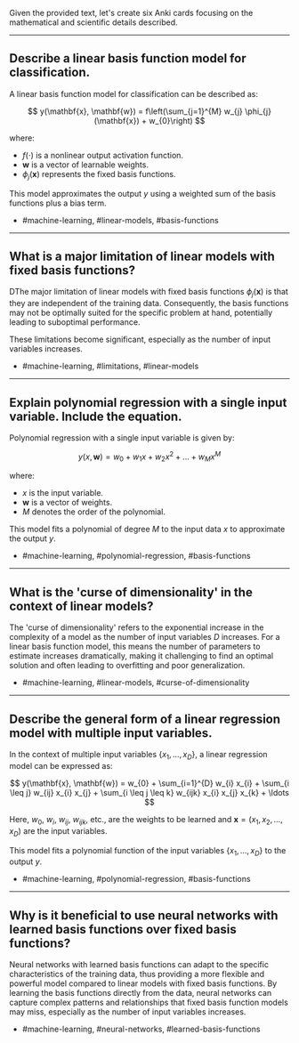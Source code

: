 Given the provided text, let's create six Anki cards focusing on the mathematical and scientific details described.

---

## Describe a linear basis function model for classification. 

A linear basis function model for classification can be described as:

$$
y(\mathbf{x}, \mathbf{w}) = f\left(\sum_{j=1}^{M} w_{j} \phi_{j}(\mathbf{x}) + w_{0}\right)
$$

where:
- $f(\cdot)$ is a nonlinear output activation function.
- $\mathbf{w}$ is a vector of learnable weights.
- $\phi_{j}(\mathbf{x})$ represents the fixed basis functions.

This model approximates the output $y$ using a weighted sum of the basis functions plus a bias term. 

- #machine-learning, #linear-models, #basis-functions

---

## What is a major limitation of linear models with fixed basis functions?

DThe major limitation of linear models with fixed basis functions $\phi_{j}(\mathbf{x})$ is that they are independent of the training data. Consequently, the basis functions may not be optimally suited for the specific problem at hand, potentially leading to suboptimal performance.

These limitations become significant, especially as the number of input variables increases.

- #machine-learning, #limitations, #linear-models

---

## Explain polynomial regression with a single input variable. Include the equation. 

Polynomial regression with a single input variable is given by:

$$
y(x, \mathbf{w}) = w_{0} + w_{1} x + w_{2} x^{2} + \ldots + w_{M} x^{M}
$$

where:
- $x$ is the input variable.
- $\mathbf{w}$ is a vector of weights.
- $M$ denotes the order of the polynomial.

This model fits a polynomial of degree $M$ to the input data $x$ to approximate the output $y$. 

- #machine-learning, #polynomial-regression, #basis-functions

---

## What is the 'curse of dimensionality' in the context of linear models?

The 'curse of dimensionality' refers to the exponential increase in the complexity of a model as the number of input variables $D$ increases. For a linear basis function model, this means the number of parameters to estimate increases dramatically, making it challenging to find an optimal solution and often leading to overfitting and poor generalization.

- #machine-learning, #linear-models, #curse-of-dimensionality

---

## Describe the general form of a linear regression model with multiple input variables.

In the context of multiple input variables $\left\{x_{1}, \ldots, x_{D}\right\}$, a linear regression model can be expressed as:

$$
y(\mathbf{x}, \mathbf{w}) = w_{0} + \sum_{i=1}^{D} w_{i} x_{i} + \sum_{i \leq j} w_{ij} x_{i} x_{j} + \sum_{i \leq j \leq k} w_{ijk} x_{i} x_{j} x_{k} + \ldots
$$

Here, $w_0$, $w_i$, $w_{ij}$, $w_{ijk}$, etc., are the weights to be learned and $\mathbf{x} = (x_1, x_2, \ldots, x_D)$ are the input variables.

This model fits a polynomial function of the input variables $\left\{x_{1}, \ldots, x_{D}\right\}$ to the output $y$.

- #machine-learning, #polynomial-regression, #basis-functions

---

## Why is it beneficial to use neural networks with learned basis functions over fixed basis functions?

Neural networks with learned basis functions can adapt to the specific characteristics of the training data, thus providing a more flexible and powerful model compared to linear models with fixed basis functions. By learning the basis functions directly from the data, neural networks can capture complex patterns and relationships that fixed basis function models may miss, especially as the number of input variables increases.

- #machine-learning, #neural-networks, #learned-basis-functions